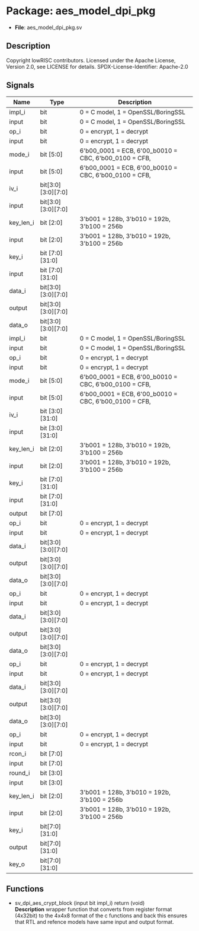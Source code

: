 # Package: aes_model_dpi_pkg

- **File**: aes_model_dpi_pkg.sv
## Description

 Copyright lowRISC contributors.
 Licensed under the Apache License, Version 2.0, see LICENSE for details.
 SPDX-License-Identifier: Apache-2.0


## Signals

| Name      | Type               | Description                                            |
| --------- | ------------------ | ------------------------------------------------------ |
| impl_i    | bit                | 0 = C model, 1 = OpenSSL/BoringSSL                     |
| input     | bit                | 0 = C model, 1 = OpenSSL/BoringSSL                     |
| op_i      | bit                | 0 = encrypt, 1 = decrypt                               |
| input     | bit                | 0 = encrypt, 1 = decrypt                               |
| mode_i    | bit          [5:0] | 6'b00_0001 = ECB, 6'00_b0010 = CBC, 6'b00_0100 = CFB,  |
| input     | bit          [5:0] | 6'b00_0001 = ECB, 6'00_b0010 = CBC, 6'b00_0100 = CFB,  |
| iv_i      | bit[3:0][3:0][7:0] |                                                        |
| input     | bit[3:0][3:0][7:0] |                                                        |
| key_len_i | bit          [2:0] | 3'b001 = 128b, 3'b010 = 192b, 3'b100 = 256b            |
| input     | bit          [2:0] | 3'b001 = 128b, 3'b010 = 192b, 3'b100 = 256b            |
| key_i     | bit    [7:0][31:0] |                                                        |
| input     | bit    [7:0][31:0] |                                                        |
| data_i    | bit[3:0][3:0][7:0] |                                                        |
| output    | bit[3:0][3:0][7:0] |                                                        |
| data_o    | bit[3:0][3:0][7:0] |                                                        |
| impl_i    | bit                | 0 = C model, 1 = OpenSSL/BoringSSL                     |
| input     | bit                | 0 = C model, 1 = OpenSSL/BoringSSL                     |
| op_i      | bit                | 0 = encrypt, 1 = decrypt                               |
| input     | bit                | 0 = encrypt, 1 = decrypt                               |
| mode_i    | bit        [5:0]   | 6'b00_0001 = ECB, 6'00_b0010 = CBC, 6'b00_0100 = CFB,  |
| input     | bit        [5:0]   | 6'b00_0001 = ECB, 6'00_b0010 = CBC, 6'b00_0100 = CFB,  |
| iv_i      | bit  [3:0][31:0]   |                                                        |
| input     | bit  [3:0][31:0]   |                                                        |
| key_len_i | bit        [2:0]   | 3'b001 = 128b, 3'b010 = 192b, 3'b100 = 256b            |
| input     | bit        [2:0]   | 3'b001 = 128b, 3'b010 = 192b, 3'b100 = 256b            |
| key_i     | bit  [7:0][31:0]   |                                                        |
| input     | bit  [7:0][31:0]   |                                                        |
| output    | bit        [7:0]   |                                                        |
| op_i      | bit                | 0 = encrypt, 1 = decrypt                               |
| input     | bit                | 0 = encrypt, 1 = decrypt                               |
| data_i    | bit[3:0][3:0][7:0] |                                                        |
| output    | bit[3:0][3:0][7:0] |                                                        |
| data_o    | bit[3:0][3:0][7:0] |                                                        |
| op_i      | bit                | 0 = encrypt, 1 = decrypt                               |
| input     | bit                | 0 = encrypt, 1 = decrypt                               |
| data_i    | bit[3:0][3:0][7:0] |                                                        |
| output    | bit[3:0][3:0][7:0] |                                                        |
| data_o    | bit[3:0][3:0][7:0] |                                                        |
| op_i      | bit                | 0 = encrypt, 1 = decrypt                               |
| input     | bit                | 0 = encrypt, 1 = decrypt                               |
| data_i    | bit[3:0][3:0][7:0] |                                                        |
| output    | bit[3:0][3:0][7:0] |                                                        |
| data_o    | bit[3:0][3:0][7:0] |                                                        |
| op_i      | bit                | 0 = encrypt, 1 = decrypt                               |
| input     | bit                | 0 = encrypt, 1 = decrypt                               |
| rcon_i    | bit      [7:0]     |                                                        |
| input     | bit      [7:0]     |                                                        |
| round_i   | bit      [3:0]     |                                                        |
| input     | bit      [3:0]     |                                                        |
| key_len_i | bit      [2:0]     | 3'b001 = 128b, 3'b010 = 192b, 3'b100 = 256b            |
| input     | bit      [2:0]     | 3'b001 = 128b, 3'b010 = 192b, 3'b100 = 256b            |
| key_i     | bit[7:0][31:0]     |                                                        |
| output    | bit[7:0][31:0]     |                                                        |
| key_o     | bit[7:0][31:0]     |                                                        |
## Functions
- sv_dpi_aes_crypt_block <font id="function_arguments">(input  bit             impl_i)</font> <font id="function_return">return (void)</font>
</br>**Description**
 wrapper function that converts from register format (4x32bit)
 to the 4x4x8 format of the c functions and back
 this ensures that RTL and refence models have same input and output format.

